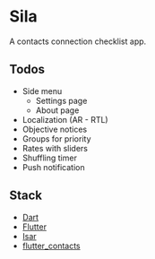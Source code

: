 # Sila

A contacts connection checklist app.

## Todos

- Side menu
    - Settings page
    - About page
- Localization (AR - RTL)
- Objective notices
- Groups for priority
- Rates with sliders
- Shuffling timer
- Push notification

## Stack

- [Dart](https://dart.dev)
- [Flutter](https://flutter.dev)
- [Isar](https://isar.dev)
- [flutter_contacts](https://pub.dev/packages/flutter_contacts)
